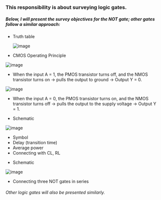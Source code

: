 ### This responsibility is about surveying logic gates.

##### Below, I will present the survey objectives for the NOT gate; other gates follow a similar approach:
* Truth table
  
  ![image](https://github.com/user-attachments/assets/73478b9b-6e6b-477a-b473-a683a4a919c5)
* CMOS Operating Principle
  
![image](https://github.com/user-attachments/assets/86af1e74-678d-40bc-9ec9-142c406a3bf6)
+ When the input A = 1, the PMOS transistor turns off, and the NMOS transistor turns on → pulls the output to ground → Output Y = 0.
  
![image](https://github.com/user-attachments/assets/6b9dd0d8-905a-4bab-a892-f69c271f3f76)
+ When the input A = 0, the PMOS transistor turns on, and the NMOS transistor turns off → pulls the output to the supply voltage → Output Y = 1.
* Schematic

![image](https://github.com/user-attachments/assets/40ca4673-66d9-4254-80ce-de9841401f3e)
* Symbol
* Delay (transition time)
* Average power
* Connecting with CL, RL
+ Schematic

![image](https://github.com/user-attachments/assets/52aa3a1e-0bae-4ddb-99b5-9715774749cf)

* Connecting three NOT gates in series
###### Other logic gates will also be presented similarly.

